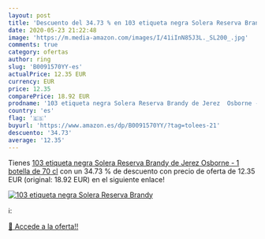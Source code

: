 ```yaml
---
layout: post
title: 'Descuento del 34.73 % en 103 etiqueta negra Solera Reserva Brandy'
date: 2020-05-23 21:22:48
image: 'https://m.media-amazon.com/images/I/41iInN85J3L._SL200_.jpg'
comments: true
category: ofertas
author: ring
slug: 'B0091570YY-es'
actualPrice: 12.35 EUR
currency: EUR
price: 12.35
comparePrice: 18.92 EUR
prodname: '103 etiqueta negra Solera Reserva Brandy de Jerez  Osborne - 1 botella de 70 cl'
country: 'es'
flag: '🇪🇸'
buyurl: 'https://www.amazon.es/dp/B0091570YY/?tag=tolees-21'
descuento: '34.73'
average: '12.35'
---
```


Tienes [103 etiqueta negra Solera Reserva Brandy de Jerez  Osborne - 1 botella de 70 cl](https://www.amazon.es/dp/B0091570YY/?tag=tolees-21) con un 34.73 % de descuento con precio de oferta de 12.35 EUR (original: 18.92 EUR) en el siguiente enlace!

[![103 etiqueta negra Solera Reserva Brandy](https://m.media-amazon.com/images/I/41iInN85J3L._SL200_.jpg)](https://www.amazon.es/dp/B0091570YY/?tag=tolees-21)

ℹ️:


[🛒 Accede a la oferta!!](https://www.amazon.es/dp/B0091570YY/?tag=tolees-21)
